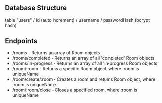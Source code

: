 ## Database Structure

table "users"
    / id (auto increment)
    / username
    / passwordHash (bcrypt hash)

## Endpoints
 - /rooms - Returns an array of Room objects
 - /rooms/completed - Returns an array of all 'completed' Room objects
 - /rooms/in-progress - Returns an array of all 'in-progress Room objects
 - /room/:room - Returns a specific Room object, where :room is uniqueName
 - /room/create/:room - Creates a room and returns Room object, where :room is uniqueName
 - /room/:room/close - Closes a specified room, where :room is uniqueName

